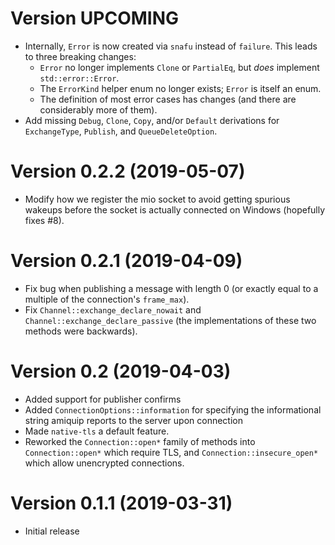 # Version UPCOMING

* Internally, `Error` is now created via `snafu` instead of `failure`. This leads to three breaking changes:
  * `Error` no longer implements `Clone` or `PartialEq`, but _does_ implement `std::error::Error`.
  * The `ErrorKind` helper enum no longer exists; `Error` is itself an enum.
  * The definition of most error cases has changes (and there are considerably more of them).
* Add missing `Debug`, `Clone`, `Copy`, and/or `Default` derivations for `ExchangeType`, `Publish`, and `QueueDeleteOption`.

# Version 0.2.2 (2019-05-07)

* Modify how we register the mio socket to avoid getting spurious wakeups before
  the socket is actually connected on Windows (hopefully fixes #8).

# Version 0.2.1 (2019-04-09)

* Fix bug when publishing a message with length 0 (or exactly equal to a
  multiple of the connection's `frame_max`).
* Fix `Channel::exchange_declare_nowait` and `Channel::exchange_declare_passive`
  (the implementations of these two methods were backwards).

# Version 0.2 (2019-04-03)

* Added support for publisher confirms
* Added `ConnectionOptions::information` for specifying the informational string amiquip reports to the server upon connection
* Made `native-tls` a default feature.
* Reworked the `Connection::open*` family of methods into `Connection::open*` which require TLS, and `Connection::insecure_open*` which allow unencrypted connections.

# Version 0.1.1 (2019-03-31)

* Initial release
